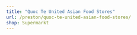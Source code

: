 ```yaml
---
title: "Quoc Te United Asian Food Stores"
url: /preston/quoc-te-united-asian-food-stores/
shop: Supermarkt
---
```

